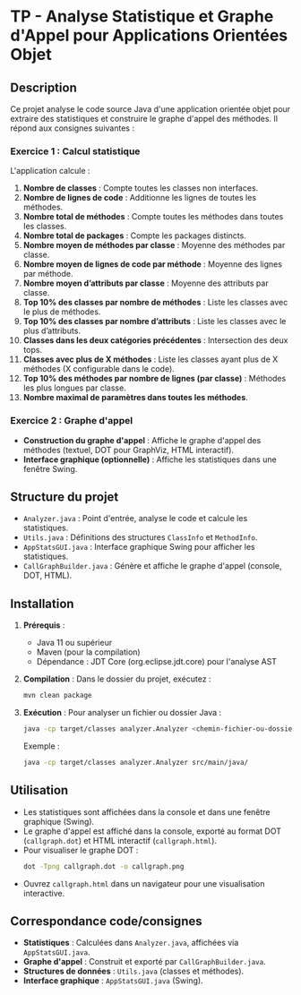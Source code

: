 # TP - Analyse Statistique et Graphe d'Appel pour Applications Orientées Objet

## Description
Ce projet analyse le code source Java d'une application orientée objet pour extraire des statistiques et construire le graphe d'appel des méthodes. Il répond aux consignes suivantes :

### Exercice 1 : Calcul statistique
L'application calcule :
1. **Nombre de classes** : Compte toutes les classes non interfaces.
2. **Nombre de lignes de code** : Additionne les lignes de toutes les méthodes.
3. **Nombre total de méthodes** : Compte toutes les méthodes dans toutes les classes.
4. **Nombre total de packages** : Compte les packages distincts.
5. **Nombre moyen de méthodes par classe** : Moyenne des méthodes par classe.
6. **Nombre moyen de lignes de code par méthode** : Moyenne des lignes par méthode.
7. **Nombre moyen d’attributs par classe** : Moyenne des attributs par classe.
8. **Top 10% des classes par nombre de méthodes** : Liste les classes avec le plus de méthodes.
9. **Top 10% des classes par nombre d’attributs** : Liste les classes avec le plus d’attributs.
10. **Classes dans les deux catégories précédentes** : Intersection des deux tops.
11. **Classes avec plus de X méthodes** : Liste les classes ayant plus de X méthodes (X configurable dans le code).
12. **Top 10% des méthodes par nombre de lignes (par classe)** : Méthodes les plus longues par classe.
13. **Nombre maximal de paramètres dans toutes les méthodes**.

### Exercice 2 : Graphe d'appel
- **Construction du graphe d'appel** : Affiche le graphe d'appel des méthodes (textuel, DOT pour GraphViz, HTML interactif).
- **Interface graphique (optionnelle)** : Affiche les statistiques dans une fenêtre Swing.

## Structure du projet
- `Analyzer.java` : Point d'entrée, analyse le code et calcule les statistiques.
- `Utils.java` : Définitions des structures `ClassInfo` et `MethodInfo`.
- `AppStatsGUI.java` : Interface graphique Swing pour afficher les statistiques.
- `CallGraphBuilder.java` : Génère et affiche le graphe d'appel (console, DOT, HTML).

## Installation

1. **Prérequis** :
   - Java 11 ou supérieur
   - Maven (pour la compilation)
   - Dépendance : JDT Core (org.eclipse.jdt.core) pour l'analyse AST

2. **Compilation** :
   Dans le dossier du projet, exécutez :
   ```bash
   mvn clean package
   ```

3. **Exécution** :
   Pour analyser un fichier ou dossier Java :
   ```bash
   java -cp target/classes analyzer.Analyzer <chemin-fichier-ou-dossier>
   ```
   Exemple :
   ```bash
   java -cp target/classes analyzer.Analyzer src/main/java/
   ```

## Utilisation
- Les statistiques sont affichées dans la console et dans une fenêtre graphique (Swing).
- Le graphe d'appel est affiché dans la console, exporté au format DOT (`callgraph.dot`) et HTML interactif (`callgraph.html`).
- Pour visualiser le graphe DOT :
  ```bash
  dot -Tpng callgraph.dot -o callgraph.png
  ```
- Ouvrez `callgraph.html` dans un navigateur pour une visualisation interactive.

## Correspondance code/consignes
- **Statistiques** : Calculées dans `Analyzer.java`, affichées via `AppStatsGUI.java`.
- **Graphe d'appel** : Construit et exporté par `CallGraphBuilder.java`.
- **Structures de données** : `Utils.java` (classes et méthodes).
- **Interface graphique** : `AppStatsGUI.java` (Swing).